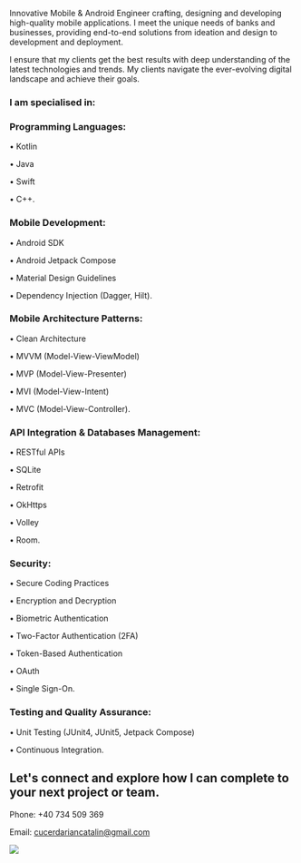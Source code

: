 Innovative Mobile & Android Engineer crafting, designing and developing high-quality mobile applications. I meet the unique needs of banks and businesses, providing end-to-end solutions from ideation and design to development and deployment.

I ensure that my clients get the best results with deep understanding of the latest technologies and trends. My clients navigate the ever-evolving digital landscape and achieve their goals.

### I am specialised in:

### Programming Languages:

• Kotlin

• Java

• Swift

• C++.


### Mobile Development:

• Android SDK

• Android Jetpack Compose

• Material Design Guidelines

• Dependency Injection (Dagger, Hilt).


### Mobile Architecture Patterns:

• Clean Architecture

• MVVM (Model-View-ViewModel)

• MVP (Model-View-Presenter)

• MVI (Model-View-Intent)

• MVC (Model-View-Controller).


### API Integration & Databases Management:

• RESTful APIs

• SQLite

• Retrofit

• OkHttps

• Volley

• Room.


### Security:

• Secure Coding Practices

• Encryption and Decryption

• Biometric Authentication

• Two-Factor Authentication (2FA)

• Token-Based Authentication

• OAuth

• Single Sign-On.


### Testing and Quality Assurance:

• Unit Testing (JUnit4, JUnit5, Jetpack Compose)

• Continuous Integration.

## Let's connect and explore how I can complete to your next project or team.

Phone: +40 734 509 369

Email: cucerdariancatalin@gmail.com

<img src="https://komarev.com/ghpvc/?username=cucerdariancatalin&&style=flat-square" align="center" />
